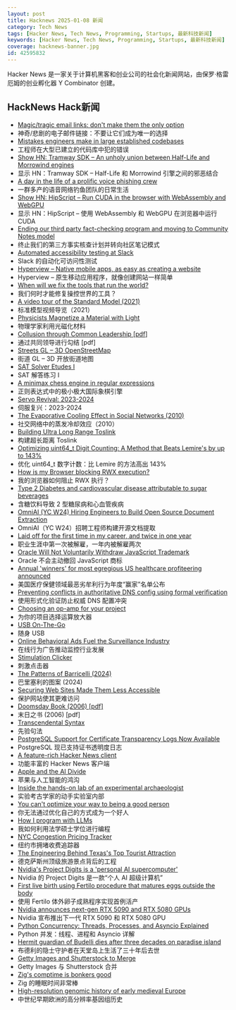 ```yaml
---
layout: post
title: Hacknews 2025-01-08 新闻
category: Tech News
tags: [Hacker News, Tech News, Programming, Startups, 最新科技新闻]
keywords: [Hacker News, Tech News, Programming, Startups, 最新科技新闻]
coverage: hacknews-banner.jpg
id: 42595832
---
```


Hacker News 是一家关于计算机黑客和创业公司的社会化新闻网站，由保罗·格雷厄姆的创业孵化器 Y Combinator 创建。

## HackNews Hack新闻

- [Magic/tragic email links: don't make them the only option](https://recyclebin.zip/posts/annoyinglinks/)
- 神奇/悲剧的电子邮件链接：不要让它们成为唯一的选择
- [Mistakes engineers make in large established codebases](https://www.seangoedecke.com/large-established-codebases/)
- 工程师在大型已建立的代码库中犯的错误
- [Show HN: Tramway SDK – An unholy union between Half-Life and Morrowind engines](https://racenis.github.io/tram-sdk/why.html)
- 显示 HN：Tramway SDK – Half-Life 和 Morrowind 引擎之间的邪恶结合
- [A day in the life of a prolific voice phishing crew](https://krebsonsecurity.com/2025/01/a-day-in-the-life-of-a-prolific-voice-phishing-crew/)
- 一群多产的语音网络钓鱼团队的日常生活
- [Show HN: HipScript – Run CUDA in the browser with WebAssembly and WebGPU](https://hipscript.lights0123.com/)
- 显示 HN：HipScript – 使用 WebAssembly 和 WebGPU 在浏览器中运行 CUDA
- [Ending our third party fact-checking program and moving to Community Notes model](https://about.fb.com/news/2025/01/meta-more-speech-fewer-mistakes/)
- 终止我们的第三方事实核查计划并转向社区笔记模式
- [Automated accessibility testing at Slack](https://slack.engineering/automated-accessibility-testing-at-slack/)
- Slack 的自动化可访问性测试
- [Hyperview – Native mobile apps, as easy as creating a website](https://hyperview.org/)
- Hyperview – 原生移动应用程序，就像创建网站一样简单
- [When will we fix the tools that run the world?](https://www.cgustavo.com/blog/tools)
- 我们何时才能修复操控世界的工具？
- [A video tour of the Standard Model (2021)](https://www.quantamagazine.org/a-video-tour-of-the-standard-model-20210716/)
- 标准模型视频导览（2021）
- [Physicists Magnetize a Material with Light](https://news.mit.edu/2024/physicists-magnetize-material-using-light-1218)
- 物理学家利用光磁化材料
- [Collusion through Common Leadership [pdf]](https://wwws.law.northwestern.edu/research-faculty/clbe/events/antitrust/documents/prager_collusion_through_common_leadership.pdf)
- 通过共同领导进行勾结 [pdf]
- [Streets GL – 3D OpenStreetMap](https://streets.gl/#47.35245,8.50958,21.25,42.00,459.10)
- 街道 GL – 3D 开放街道地图
- [SAT Solver Etudes I](https://www.philipzucker.com/python_sat/)
- SAT 解答练习 I
- [A minimax chess engine in regular expressions](https://nicholas.carlini.com/writing/2025/regex-chess.html)
- 正则表达式中的极小极大国际象棋引擎
- [Servo Revival: 2023-2024](https://blogs.igalia.com/mrego/servo-revival-2023-2024/)
- 伺服复兴：2023-2024
- [The Evaporative Cooling Effect in Social Networks (2010)](https://blogs.cornell.edu/info2040/2015/10/14/the-evaporative-cooling-effect-in-social-network/)
- 社交网络中的蒸发冷却效应（2010）
- [Building Ultra Long Range Toslink](https://blog.benjojo.co.uk/post/sfp-experiment-ultra-long-range-toslink)
- 构建超长距离 Toslink
- [Optimizing uint64_t Digit Counting: A Method that Beats Lemire's by up to 143%](https://github.com/RealTimeChris/BenchmarkSuite/blob/digit-counting/Benchmark/main.cpp)
- 优化 uint64_t 数字计数：比 Lemire 的方法高出 143%
- [How is my Browser blocking RWX execution?](https://rwxstoned.github.io/2025-01-04-Reviewing-browser-hooks/)
- 我的浏览器如何阻止 RWX 执行？
- [Type 2 Diabetes and cardiovascular disease attributable to sugar beverages](https://www.nature.com/articles/s41591-024-03345-4)
- 含糖饮料导致 2 型糖尿病和心血管疾病
- [OmniAI (YC W24) Hiring Engineers to Build Open Source Document Extraction](https://www.ycombinator.com/companies/omniai/jobs/LG5jeP2-full-stack-engineer)
- OmniAI（YC W24）招聘工程师构建开源文档提取
- [Laid off for the first time in my career, and twice in one year](https://dillonshook.com/laid-off/)
- 职业生涯中第一次被解雇，一年内被解雇两次
- [Oracle Will Not Voluntarily Withdraw JavaScript Trademark](https://twitter.com/deno_land/status/1876728474666217739)
- Oracle 不会主动撤回 JavaScript 商标
- [Annual 'winners' for most egregious US healthcare profiteering announced](https://www.theguardian.com/us-news/2025/jan/07/annual-awards-healthcare-profiteering)
- 美国医疗保健领域最恶劣牟利行为年度“赢家”名单公布
- [Preventing conflicts in authoritative DNS config using formal verification](https://blog.cloudflare.com/topaz-policy-engine-design/)
- 使用形式化验证防止权威 DNS 配置冲突
- [Choosing an op-amp for your project](https://lcamtuf.substack.com/p/choosing-an-op-amp-for-your-project)
- 为你的项目选择运算放大器
- [USB On-The-Go](https://computer.rip/2024-01-06-usb-on-the-go.html)
- 随身 USB
- [Online Behavioral Ads Fuel the Surveillance Industry](https://www.eff.org/deeplinks/2025/01/online-behavioral-ads-fuel-surveillance-industry-heres-how)
- 在线行为广告推动监控行业发展
- [Stimulation Clicker](https://neal.fun/stimulation-clicker/)
- 刺激点击器
- [The Patterns of Barricelli (2024)](https://akkartik.name/post/2024-08-30-devlog)
- 巴里塞利的图案 (2024)
- [Securing Web Sites Made Them Less Accessible](https://meyerweb.com/eric/thoughts/2018/08/07/securing-sites-made-them-less-accessible/)
- 保护网站使其更难访问
- [Doomsday Book (2006) [pdf]](https://www.crisesnotes.com/content/files/2023/12/NYFRB-2006.--Doomsday-Book--Searchable.pdf)
- 末日之书 (2006) [pdf]
- [Transcendental Syntax](https://github.com/engboris/transcendental-syntax)
- 先验句法
- [PostgreSQL Support for Certificate Transparency Logs Now Available](https://blog.transparency.dev/postgresql-support-for-certificate-transparency-logs-released)
- PostgreSQL 现已支持证书透明度日志
- [A feature-rich Hacker News client](https://github.com/Livinglist/Hacki)
- 功能丰富的 Hacker News 客户端
- [Apple and the AI Divide](https://anderegg.ca/2025/01/07/apple-and-the-ai-divide)
- 苹果与人工智能的鸿沟
- [Inside the hands-on lab of an experimental archaeologist](https://arstechnica.com/science/2025/01/inside-the-hands-on-lab-of-an-experimental-archaeologist/)
- 实验考古学家的动手实验室内部
- [You can't optimize your way to being a good person](https://www.vox.com/the-highlight/387570/moral-optimization)
- 你无法通过优化自己的方式成为一个好人
- [How I program with LLMs](https://crawshaw.io/blog/programming-with-llms)
- 我如何利用法学硕士学位进行编程
- [NYC Congestion Pricing Tracker](https://www.congestion-pricing-tracker.com/)
- 纽约市拥堵收费追踪器
- [The Engineering Behind Texas's Top Tourist Attraction](https://practical.engineering/blog/2025/1/7/the-hidden-engineering-behind-texass-top-tourist-attraction)
- 德克萨斯州顶级旅游景点背后的工程
- [Nvidia's Project Digits is a 'personal AI supercomputer'](https://techcrunch.com/2025/01/06/nvidias-project-digits-is-a-personal-ai-computer/)
- Nvidia 的 Project Digits 是一款“个人 AI 超级计算机”
- [First live birth using Fertilo procedure that matures eggs outside the body](https://www.businesswire.com/news/home/20241216400051/en/Gameto-Announces-World%E2%80%99s-First-Live-Birth-Using-Fertilo-Procedure-that-Matures-Eggs-Outside-the-Body)
- 使用 Fertilo 体外卵子成熟程序实现首例活产
- [Nvidia announces next-gen RTX 5090 and RTX 5080 GPUs](https://www.theverge.com/2025/1/6/24337396/nvidia-rtx-5080-5090-5070-ti-5070-price-release-date)
- Nvidia 宣布推出下一代 RTX 5090 和 RTX 5080 GPU
- [Python Concurrency: Threads, Processes, and Asyncio Explained](https://newvick.com/python-concurrency/)
- Python 并发：线程、进程和 Asyncio 详解
- [Hermit guardian of Budelli dies after three decades on paradise island](https://www.theguardian.com/world/2025/jan/07/hermit-guardian-budelli-island-off-sardinia-dies)
- 布德利的隐士守护者在天堂岛上生活了三十年后去世
- [Getty Images and Shutterstock to Merge](https://newsroom.gettyimages.com/en/getty-images/getty-images-and-shutterstock-to-merge-creating-a-premier-visual-content-company)
- Getty Images 与 Shutterstock 合并
- [Zig's comptime is bonkers good](https://www.scottredig.com/blog/bonkers_comptime/)
- Zig 的睡眠时间非常棒
- [High-resolution genomic history of early medieval Europe](https://www.nature.com/articles/s41586-024-08275-2)
- 中世纪早期欧洲的高分辨率基因组历史

